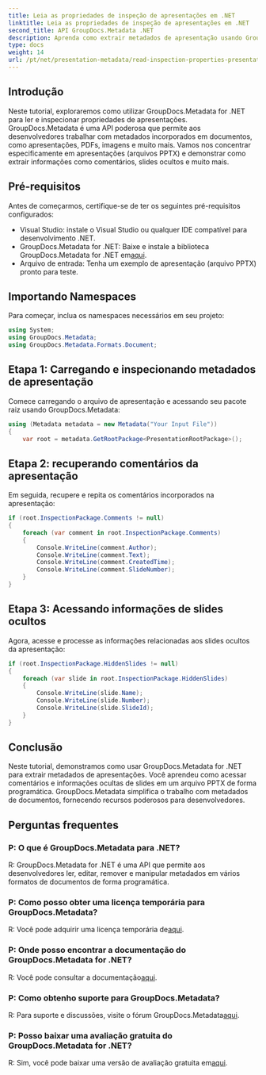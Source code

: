```yaml
---
title: Leia as propriedades de inspeção de apresentações em .NET
linktitle: Leia as propriedades de inspeção de apresentações em .NET
second_title: API GroupDocs.Metadata .NET
description: Aprenda como extrair metadados de apresentação usando GroupDocs.Metadata for .NET. Acesse comentários, slides ocultos e muito mais de forma programática.
type: docs
weight: 14
url: /pt/net/presentation-metadata/read-inspection-properties-presentations/
---
```

## Introdução
Neste tutorial, exploraremos como utilizar GroupDocs.Metadata for .NET para ler e inspecionar propriedades de apresentações. GroupDocs.Metadata é uma API poderosa que permite aos desenvolvedores trabalhar com metadados incorporados em documentos, como apresentações, PDFs, imagens e muito mais. Vamos nos concentrar especificamente em apresentações (arquivos PPTX) e demonstrar como extrair informações como comentários, slides ocultos e muito mais.
## Pré-requisitos
Antes de começarmos, certifique-se de ter os seguintes pré-requisitos configurados:
- Visual Studio: instale o Visual Studio ou qualquer IDE compatível para desenvolvimento .NET.
-  GroupDocs.Metadata for .NET: Baixe e instale a biblioteca GroupDocs.Metadata for .NET em[aqui](https://releases.groupdocs.com/metadata/net/).
- Arquivo de entrada: Tenha um exemplo de apresentação (arquivo PPTX) pronto para teste.
## Importando Namespaces
Para começar, inclua os namespaces necessários em seu projeto:
```csharp
using System;
using GroupDocs.Metadata;
using GroupDocs.Metadata.Formats.Document;
```
## Etapa 1: Carregando e inspecionando metadados de apresentação
Comece carregando o arquivo de apresentação e acessando seu pacote raiz usando GroupDocs.Metadata:
```csharp
using (Metadata metadata = new Metadata("Your Input File"))
{
    var root = metadata.GetRootPackage<PresentationRootPackage>();
```
## Etapa 2: recuperando comentários da apresentação
Em seguida, recupere e repita os comentários incorporados na apresentação:
```csharp
if (root.InspectionPackage.Comments != null)
{
    foreach (var comment in root.InspectionPackage.Comments)
    {
        Console.WriteLine(comment.Author);
        Console.WriteLine(comment.Text);
        Console.WriteLine(comment.CreatedTime);
        Console.WriteLine(comment.SlideNumber);
    }
}
```
## Etapa 3: Acessando informações de slides ocultos
Agora, acesse e processe as informações relacionadas aos slides ocultos da apresentação:
```csharp
if (root.InspectionPackage.HiddenSlides != null)
{
    foreach (var slide in root.InspectionPackage.HiddenSlides)
    {
        Console.WriteLine(slide.Name);
        Console.WriteLine(slide.Number);
        Console.WriteLine(slide.SlideId);
    }
}
```
## Conclusão
Neste tutorial, demonstramos como usar GroupDocs.Metadata for .NET para extrair metadados de apresentações. Você aprendeu como acessar comentários e informações ocultas de slides em um arquivo PPTX de forma programática. GroupDocs.Metadata simplifica o trabalho com metadados de documentos, fornecendo recursos poderosos para desenvolvedores.

## Perguntas frequentes
### P: O que é GroupDocs.Metadata para .NET?
R: GroupDocs.Metadata for .NET é uma API que permite aos desenvolvedores ler, editar, remover e manipular metadados em vários formatos de documentos de forma programática.
### P: Como posso obter uma licença temporária para GroupDocs.Metadata?
 R: Você pode adquirir uma licença temporária de[aqui](https://purchase.groupdocs.com/temporary-license/).
### P: Onde posso encontrar a documentação do GroupDocs.Metadata for .NET?
 R: Você pode consultar a documentação[aqui](https://reference.groupdocs.com/metadata/net/).
### P: Como obtenho suporte para GroupDocs.Metadata?
 R: Para suporte e discussões, visite o fórum GroupDocs.Metadata[aqui](https://forum.groupdocs.com/c/metadata/14).
### P: Posso baixar uma avaliação gratuita do GroupDocs.Metadata for .NET?
 R: Sim, você pode baixar uma versão de avaliação gratuita em[aqui](https://releases.groupdocs.com/).